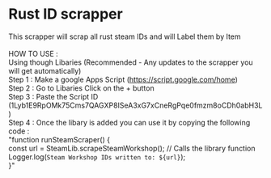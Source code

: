 # Rust ID scrapper
This scrapper will scrap all rust steam IDs and will Label them by Item<br/>
<br/>
HOW TO USE :<br/>
Using though Libaries (Recommended - Any updates to the scrapper you will get automatically)<br/>
  Step 1 : Make a google Apps Script (https://script.google.com/home)<br/>
  Step 2 : Go to Libaries Click on the + button <br/>
  Step 3 : Paste the Script ID (1Lyb1E9RpOMk75Cms7QAGXP8ISeA3xG7xCneRgPqe0fmzm8oCDh0abH3L)<br/>
  Step 4 : Once the libary is added you can use it by copying the following code :<br/>
  "function runSteamScraper() {<br/>
  const url = SteamLib.scrapeSteamWorkshop(); // Calls the library function<br/>
  Logger.log(`Steam Workshop IDs written to: ${url}`);<br/>
}"<br/>
